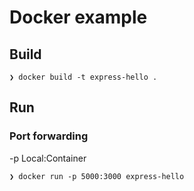 # Docker example

## Build

```shell
❯ docker build -t express-hello .
```

## Run

### Port forwarding

-p Local:Container

```shell
❯ docker run -p 5000:3000 express-hello
```
